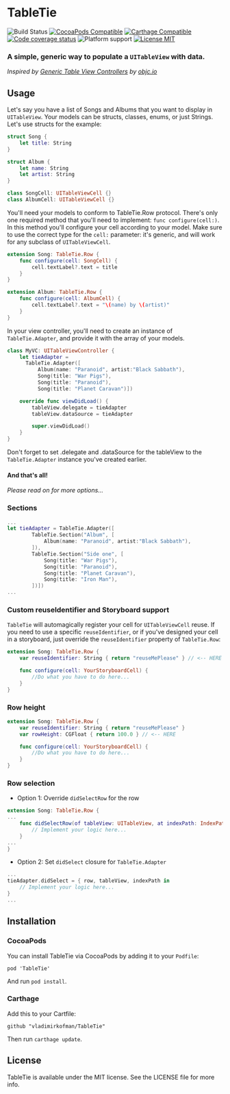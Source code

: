 # TableTie   
![Build Status](https://img.shields.io/travis/vladimirkofman/TableTie/master.svg?style=flat-square)
[![CocoaPods Compatible](https://img.shields.io/cocoapods/v/TableTie.svg)](https://img.shields.io/cocoapods/v/TableTie.svg)
[![Carthage Compatible](https://img.shields.io/badge/Carthage-compatible-4BC51D.svg?style=flat)](https://github.com/Carthage/Carthage)
[![Code coverage status](https://img.shields.io/codecov/c/github/vladimirkofman/TableTie.svg?style=flat-square)](http://codecov.io/github/vladimirkofman/TableTie)
![Platform support](https://img.shields.io/badge/platform-ios-lightgrey.svg?style=flat-square)
[![License MIT](https://img.shields.io/badge/license-MIT-blue.svg?style=flat-square)](https://github.com/ReSwift/ReSwift/blob/master/LICENSE.md)
### A simple, generic way to populate a `UITableView` with data.  
*Inspired by
[Generic Table View Controllers](https://talk.objc.io/episodes/S01E26-generic-table-view-controllers-part-2 "Swift Talk") by [objc.io](https://www.objc.io/)*

## Usage
Let's say you have a list of Songs and Albums that you want to display in `UITableView`. Your models can be structs, classes, enums, or just Strings. Let's use structs for the example:
```swift
struct Song {
    let title: String
}

struct Album {
    let name: String
    let artist: String
}

class SongCell: UITableViewCell {}
class AlbumCell: UITableViewCell {}
```
You'll need your models to conform to TableTie.Row protocol. There's only one required method that you'll need to implement: `func configure(cell:)`. In this method you'll configure your cell according to your model. Make sure to use the correct type for the `cell:` parameter: it's generic, and will work for any subclass of `UITableViewCell`.

```swift
extension Song: TableTie.Row {
    func configure(cell: SongCell) {
        cell.textLabel?.text = title
    }
}

extension Album: TableTie.Row {
    func configure(cell: AlbumCell) {
        cell.textLabel?.text = "\(name) by \(artist)"
    }
}
```
In your view controller, you'll need to create an instance of `TableTie.Adapter`, and provide it with the array of your models.
```swift
class MyVC: UITableViewController {  
    let tieAdapter =
      TableTie.Adapter([
          Album(name: "Paranoid", artist:"Black Sabbath"),
          Song(title: "War Pigs"),
          Song(title: "Paranoid"),
          Song(title: "Planet Caravan")])

    override func viewDidLoad() {
        tableView.delegate = tieAdapter
        tableView.dataSource = tieAdapter

        super.viewDidLoad()
    }
}
```
Don't forget to set .delegate and .dataSource for the tableView to the `TableTie.Adapter` instance you've created earlier.    

#### And that's all!  
*Please read on for more options...*

### Sections
```swift
...
let tieAdapter = TableTie.Adapter([
        TableTie.Section("Album", [
            Album(name: "Paranoid", artist:"Black Sabbath"),
        ]),
        TableTie.Section("Side one", [
            Song(title: "War Pigs"),
            Song(title: "Paranoid"),
            Song(title: "Planet Caravan"),
            Song(title: "Iron Man"),
        ])])
...
```

### Custom reuseIdentifier and Storyboard support
`TableTie` will automagically register your cell for `UITableViewCell` reuse. If you need to use a specific `reuseIdentifier`, or if you've designed your cell in a storyboard, just override the `reuseIdentifier` property of `TableTie.Row`:
```swift
extension Song: TableTie.Row {
    var reuseIdentifier: String { return "reuseMePlease" } // <-- HERE

    func configure(cell: YourStoryboardCell) {
        //Do what you have to do here...
    }
}
```

### Row height
```swift
extension Song: TableTie.Row {
    var reuseIdentifier: String { return "reuseMePlease" }
    var rowHeight: CGFloat { return 100.0 } // <-- HERE

    func configure(cell: YourStoryboardCell) {
        //Do what you have to do here...
    }
}
```

### Row selection
* Option 1: Override `didSelectRow` for the row
```swift
extension Song: TableTie.Row {
...
    func didSelectRow(of tableView: UITableView, at indexPath: IndexPath) {
        // Implement your logic here...
    }
...
}
```
* Option 2: Set `didSelect` closure for `TableTie.Adapter`
```swift
...
tieAdapter.didSelect = { row, tableView, indexPath in
    // Implement your logic here...
}
...
```

## Installation

### CocoaPods

You can install TableTie via CocoaPods by adding it to your `Podfile`:
```
pod 'TableTie'
```

And run `pod install`.

### Carthage

Add this to your Cartfile:
```
github "vladimirkofman/TableTie"
```

Then run `carthage update`.

## License

TableTie is available under the MIT license. See the LICENSE file for more info.
